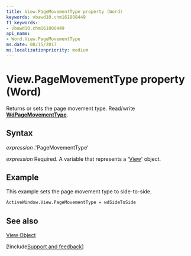 ```yaml
---
title: View.PageMovementType property (Word)
keywords: vbawd10.chm161808449
f1_keywords:
- vbawd10.chm161808449
api_name:
- Word.View.PageMovementType
ms.date: 08/15/2017
ms.localizationpriority: medium
---
```


# View.PageMovementType property (Word)

Returns or sets the page movement type. Read/write **[WdPageMovementType](Word.WdPageMovementType.md)**.

## Syntax

 _expression_ .'PageMovementType'

_expression_ Required. A variable that represents a '[View](Word.View.md)' object.

## Example

This example sets the page movement type to side-to-side.

```vb
ActiveWindow.View.PageMovementType = wdSideToSide
```

## See also

[View Object](Word.View.md)

[!include[Support and feedback](~/includes/feedback-boilerplate.md)]